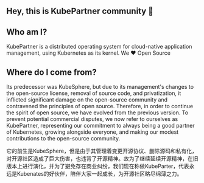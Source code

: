 ## Hey, this is KubePartner community 👋

## Who am I?
KubePartner is a distributed operating system for cloud-native application management, using Kubernetes as its kernel. We ❤️ Open Source

## Where do I come from?
Its predecessor was KubeSphere, but due to its management's changes to the open-source license, removal of source code, and privatization, it inflicted significant damage on the open-source community and contravened the principles of open source. Therefore, in order to continue the spirit of open source, we have evolved from the previous version. To prevent potential commercial disputes, we now refer to ourselves as KubePartner, representing our commitment to always being a good partner of Kubernetes, growing alongside everyone, and making our modest contributions to the open-source community.

它的前生是KubeSphere，但是由于其管理着变更开源协议、删除源码和私有化，对开源社区造成了巨大伤害，也违背了开源精神。故为了继续延续开源精神，在旧版本上进行演化，并为了避免存在商业纠纷，我们现在称做KubeParter，代表永远是Kubenates的好伙伴，陪伴大家一起成长，为开源社区略尽绵薄之力。


<!--

**Here are some ideas to get you started:**

🙋‍♀️ A short introduction - what is your organization all about?
🌈 Contribution guidelines - how can the community get involved?
👩‍💻 Useful resources - where can the community find your docs? Is there anything else the community should know?
🍿 Fun facts - what does your team eat for breakfast?
🧙 Remember, you can do mighty things with the power of [Markdown](https://docs.github.com/github/writing-on-github/getting-started-with-writing-and-formatting-on-github/basic-writing-and-formatting-syntax)
-->
